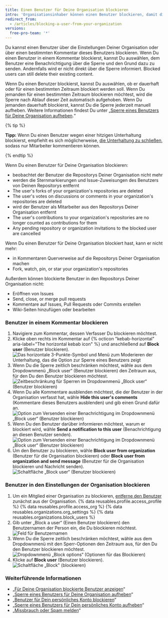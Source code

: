 ```yaml
---
title: Einen Benutzer für Deine Organisation blockieren
intro: 'Organisationsinhaber können einen Benutzer blockieren, damit dieser nicht mehr an den Repositorys der Organisation mitarbeiten kann.'
redirect_from:
  - /articles/blocking-a-user-from-your-organization
versions:
  free-pro-team: '*'
---
```


Du kannst einen Benutzer über die Einstellungen Deiner Organisation oder über einen bestimmten Kommentar dieses Benutzers blockieren. Wenn Du einen Benutzer in einem Kommentar blockierst, kannst Du auswählen, dem Benutzer eine Benachrichtigung über die Sperre und den Grund dazu zu senden. Andernfalls wird er nicht direkt über die Sperre informiert. Blocked users can still delete their existing content.

Wenn Du einen Benutzer blockierst, kannst Du auswählen, ob er dauerhaft oder für einen bestimmten Zeitraum blockiert werden soll. Wenn Du jemanden für einen bestimmten Zeitraum blockieren möchtest, wird die Sperre nach Ablauf dieser Zeit automatisch aufgehoben. Wenn Du jemanden dauerhaft blockierst, kannst Du die Sperre jederzeit manuell aufheben. Weitere Informationen findest Du unter „[Sperre eines Benutzers für Deine Organisation aufheben](/articles/unblocking-a-user-from-your-organization).“

{% tip %}

**Tipp:** Wenn Du einen Benutzer wegen einer hitzigen Unterhaltung blockierst, empfiehlt es sich möglicherweise, [die Unterhaltung zu schließen](/articles/locking-conversations), sodass nur Mitarbeiter kommentieren können.

{% endtip %}

Wenn Du einen Benutzer für Deine Organisation blockieren:
- beobachtet der Benutzer die Repositorys Deiner Organisation nicht mehr
- werden die Sternmarkierungen und Issue-Zuweisungen des Benutzers von Deinen Repositorys entfernt
- The user's forks of your organization's repositories are deleted
- The user's votes on discussions or comments in your organization's repositories are deleted
- wird der Benutzer als Mitarbeiter aus den Repositorys Deiner Organisation entfernt
- The user's contributions to your organization's repositories are no longer counted as contributions for them
- Any pending repository or organization invitations to the blocked user are cancelled

Wenn Du einen Benutzer für Deine Organisation blockiert hast, kann er nicht mehr:
- in Kommentaren Querverweise auf die Repositorys Deiner Organisation machen
- Fork, watch, pin, or star your organization's repositories

Außerdem können blockierte Benutzer in den Repositorys Deiner Organisation nicht:
- Eröffnen von Issues
- Send, close, or merge pull requests
- Kommentare auf Issues, Pull Requests oder Commits erstellen
- Wiki-Seiten hinzufügen oder bearbeiten

### Benutzer in einem Kommentar blockieren

1. Navigiere zum Kommentar, dessen Verfasser Du blockieren möchtest.
2. Klicke oben rechts im Kommentar auf {% octicon "kebab-horizontal" aria-label="The horizontal kebab icon" %} und anschließend auf **Block user** (Benutzer blockieren). ![Das horizontale 3-Punkte-Symbol und Menü zum Moderieren der Unterhaltung, das die Option zur Sperre eines Benutzers zeigt](/assets/images/help/repository/comment-menu-block-user.png)
3. Wenn Du die Sperre zeitlich beschränken möchtest, wähle aus dem Dropdownmenü „Block user“ (Benutzer blockieren) den Zeitraum aus, für den Du den Benutzer blockieren möchtest. ![Zeitbeschränkung für Sperren im Dropdownmenü „Block user“ (Benutzer blockieren)](/assets/images/help/organizations/org-block-options-menu-from-comment.png)
4. Wenn Du alle Kommentare ausblenden möchtest, die der Benutzer in der Organisation verfasst hat, wähle **Hide this user's comments** (Kommentare dieses Benutzers ausblenden) und gib einen Grund dafür an. ![Option zum Versenden einer Benachrichtigung im Dropdownmenü „Block user“ (Benutzer blockieren)](/assets/images/help/organizations/org-block-options-menu-hide-user-comments.png)
5. Wenn Du den Benutzer darüber informieren möchtest, warum er blockiert wird, wähle **Send a notification to this user** (Benachrichtigung an diesen Benutzer senden). ![Option zum Versenden einer Benachrichtigung im Dropdownmenü „Block user“ (Benutzer blockieren)](/assets/images/help/organizations/org-block-options-menu-send-notification.png)
6. Um den Benutzer zu blockieren, wähle **Block user from organization** (Benutzer für die Organisation blockieren) oder **Block user from organization and send message** (Benutzer für die Organisation blockieren und Nachricht senden). ![Schaltfläche „Block user“ (Benutzer blockieren)](/assets/images/help/organizations/org-block-user-button-in-comment.png)

### Benutzer in den Einstellungen der Organisation blockieren

1. Um ein Mitglied einer Organisation zu blockieren, [entferne den Benutzer](/articles/removing-a-member-from-your-organization) zunächst aus der Organisation.
{% data reusables.profile.access_profile %}
{% data reusables.profile.access_org %}
{% data reusables.organizations.org_settings %}
{% data reusables.organizations.block_users %}
6. Gib unter „Block a user“ (Einen Benutzer blockieren) den Benutzernamen der Person ein, die Du blockieren möchtest. ![Feld für Benutzernamen](/assets/images/help/organizations/org-block-username-field.png)
7. Wenn Du die Sperre zeitlich beschränken möchtest, wähle aus dem Dropdownmenü mit den Sperr-Optionen den Zeitraum aus, für den Du den Benutzer blockieren möchtest. ![Dropdownmenü „Block options“ (Optionen für das Blockieren)](/assets/images/help/organizations/org-block-options-menu.png)
8. Klicke auf **Block user** (Benutzer blockieren). ![Schaltfläche „Block" (blockieren)](/assets/images/help/organizations/org-block-user-button.png)

### Weiterführende Informationen

- „[Für Deine Organisation blockierte Benutzer anzeigen](/articles/viewing-users-who-are-blocked-from-your-organization)“
- „[Sperre eines Benutzers für Deine Organisation aufheben](/articles/unblocking-a-user-from-your-organization)“
- „[Benutzer für Dein persönliches Konto blockieren](/articles/blocking-a-user-from-your-personal-account)“
- „[Sperre eines Benutzers für Dein persönliches Konto aufheben](/articles/unblocking-a-user-from-your-personal-account)“
- „[Missbrauch oder Spam melden](/articles/reporting-abuse-or-spam)“
